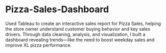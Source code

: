 # Pizza-Sales-Dashboard
Used Tableau to create an interactive sales report for Pizza Sales, helping the store owner understand customer buying behavior and key sales drivers. Through data cleaning, analysis, and visualization, I built a dashboard revealing trends—like the need to boost weekday sales and improve XL pizza performance.
